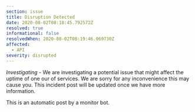 ```yaml
---
section: issue
title: Disruption Detected
date: 2020-08-02T08:18:45.792572Z
resolved: true
informational: false
resolvedWhen: 2020-08-02T08:19:46.069730Z
affected:
  - API
severity: disrupted
---
```

*Investigating* - We are investigating a potential issue that might affect the uptime of one our of services. We are sorry for any inconvenience this may cause you. This incident post will be updated once we have more information.

This is an automatic post by a monitor bot.
        